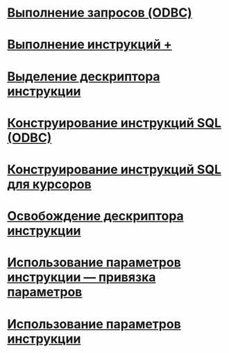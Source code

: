 # [Выполнение запросов (ODBC)](executing-queries-odbc.md)

# [Выполнение инструкций +](../../relational-databases/native-client-odbc-queries/executing-statements/executing-statements-odbc.md)

# [Выделение дескриптора инструкции](allocating-a-statement-handle.md)
# [Конструирование инструкций SQL (ODBC)](constructing-an-sql-statement-odbc.md)
# [Конструирование инструкций SQL для курсоров](constructing-sql-statements-for-cursors.md)
# [Освобождение дескриптора инструкции](freeing-a-statement-handle.md)
# [Использование параметров инструкции — привязка параметров](using-statement-parameters-binding-parameters.md)
# [Использование параметров инструкции](using-statement-parameters.md)
